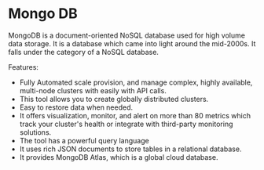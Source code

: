 # Mongo DB
MongoDB is a document-oriented NoSQL database used for high volume data storage. It is a database which came into light around the mid-2000s. It falls under the category of a NoSQL database.

Features:
* Fully Automated scale provision, and manage complex, highly available, multi-node clusters with easily with API calls.
* This tool allows you to create globally distributed clusters.
* Easy to restore data when needed.
* It offers visualization, monitor, and alert on more than 80 metrics which track your cluster's health or integrate with third-party monitoring solutions.
* The tool has a powerful query language
* It uses rich JSON documents to store tables in a relational database.
* It provides MongoDB Atlas, which is a global cloud database.
